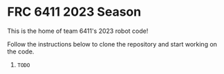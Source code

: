 # FRC 6411 2023 Season

This is the home of team 6411's 2023 robot code!

Follow the instructions below to clone the repository and start working on the code.
1. `TODO`

